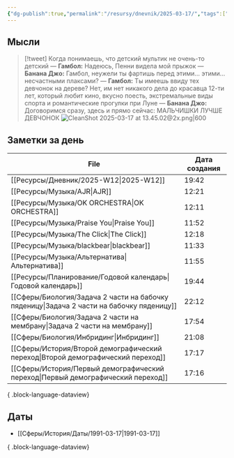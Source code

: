 ```yaml
---
{"dg-publish":true,"permalink":"/resursy/dnevnik/2025-03-17/","tags":["Ежедневнаязаметка"]}
---
```


## Мысли
> [!tweet] Когда понимаешь, что детский мультик не очень-то детский
> — **Гамбол:** Надеюсь, Пенни видела мой прыжок 
> — **Банана Джо:** Гамбол, неужели ты фартишь перед этими... этими... несчастными плаксами?
> — **Гамбол:** Ты имеешь ввиду тех девчонок на дереве? Нет, им нет никакого дела до красавца 12-ти лет, который любит кино, вкусно поесть, экстремальные виды спорта и романтические прогулки при Луне 
> — **Банана Джо:** Договоримся сразу, здесь и прямо сейчас: МАЛЬЧИШКИ ЛУЧШЕ ДЕВЧОНОК
>![CleanShot 2025-03-17 at 13.45.02@2x.png|600](/img/user/%D0%90%D1%80%D1%85%D0%B8%D0%B2/%D0%9A%D1%8D%D1%88/CleanShot%202025-03-17%20at%2013.45.02@2x.png)
## Заметки за день
| File                                                                                         | Дата создания |
| -------------------------------------------------------------------------------------------- | ------------- |
| [[Ресурсы/Дневник/2025-W12\|2025-W12]]                                                    | 19:42         |
| [[Ресурсы/Музыка/AJR\|AJR]]                                                               | 12:21         |
| [[Ресурсы/Музыка/OK ORCHESTRA\|OK ORCHESTRA]]                                             | 12:11         |
| [[Ресурсы/Музыка/Praise You\|Praise You]]                                                 | 11:52         |
| [[Ресурсы/Музыка/The Click\|The Click]]                                                   | 12:18         |
| [[Ресурсы/Музыка/blackbear\|blackbear]]                                                   | 11:33         |
| [[Ресурсы/Музыка/Альтернатива\|Альтернатива]]                                             | 11:55         |
| [[Ресурсы/Планирование/Годовой календарь\|Годовой календарь]]                             | 19:44         |
| [[Сферы/Биология/Задача 2 части на бабочку пяденицу\|Задача 2 части на бабочку пяденицу]] | 22:12         |
| [[Сферы/Биология/Задача 2 части на мембрану\|Задача 2 части на мембрану]]                 | 17:54         |
| [[Сферы/Биология/Инбридинг\|Инбридинг]]                                                   | 21:08         |
| [[Сферы/История/Второй демографический переход\|Второй демографический переход]]          | 17:17         |
| [[Сферы/История/Первый демографический переход\|Первый демографический переход]]          | 17:16         |

{ .block-language-dataview}
## Даты
- [[Сферы/История/Даты/1991-03-17\|1991-03-17]]

{ .block-language-dataview}

